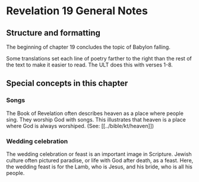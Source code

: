 # Revelation 19 General Notes
## Structure and formatting

The beginning of chapter 19 concludes the topic of Babylon falling.

Some translations set each line of poetry farther to the right than the rest of the text to make it easier to read. The ULT does this with verses 1-8.

## Special concepts in this chapter

### Songs

The Book of Revelation often describes heaven as a place where people sing. They worship God with songs. This illustrates that heaven is a place where God is always worshiped. (See: [[../bible/kt/heaven]])

### Wedding celebration

The wedding celebration or feast is an important image in Scripture. Jewish culture often pictured paradise, or life with God after death, as a feast. Here, the wedding feast is for the Lamb, who is Jesus, and his bride, who is all his people.